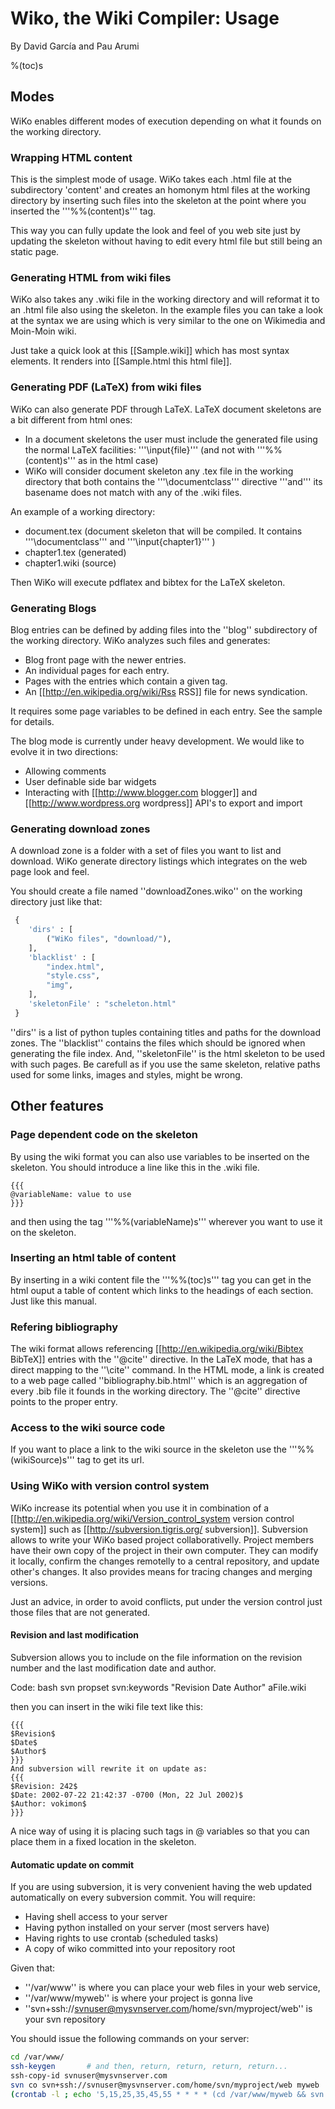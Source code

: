 ﻿# Wiko, the Wiki Compiler: Usage

By David García and Pau Arumi

%(toc)s

## Modes

WiKo enables different modes of execution
depending on what it founds on the working directory.

### Wrapping HTML content

This is the simplest mode of usage.
WiKo takes each .html file at the subdirectory 'content'
and creates an homonym html files at the working
directory by inserting such files into the skeleton
at the point where you inserted the '''%%<!-- -->(content)s''' tag.

This way you can fully update the look and feel of you web site
just by updating the skeleton without having to edit every html file
but still being an static page.

<!-- [[wikosample-htmlcontent.zip Sample WiKo project using html content]] -->

### Generating HTML from wiki files

WiKo also takes any .wiki file in the working directory
and will reformat it to an .html file also using the skeleton.
In the example files you can take a look at the syntax we are using
which is very similar to the one on Wikimedia and Moin-Moin wiki.

Just take a quick look at this [[Sample.wiki]] which has most syntax elements.
It renders into [[Sample.html this html file]].

<!-- [[wikosample-wikicontent.zip Sample WiKo project using wiki content]] -->

### Generating PDF (LaTeX) from wiki files

WiKo can also generate PDF through LaTeX. LaTeX document skeletons are a bit different from html ones:
* In a document skeletons the user must include the generated file using the normal LaTeX facilities: '''\input{file}''' (and not with '''%%<!-- -->(content)s''' as in the html case)
* WiKo will consider document skeleton any .tex file in the working directory that both contains the '''\documentclass''' directive '''and''' its basename does not match with any of the .wiki files.

An example of a working directory:
* document.tex (document skeleton that will be compiled. It contains '''\documentclass''' and '''\input{chapter1}''' )
* chapter1.tex (generated)
* chapter1.wiki (source)

Then WiKo will execute pdflatex and bibtex for the LaTeX skeleton.



<!-- [[wikosample-article.zip Sample WiKo project for a PDF article]] -->

### Generating Blogs

Blog entries can be defined by adding files into the
''blog'' subdirectory of the working directory.
WiKo analyzes such files and generates:
* Blog front page with the newer entries.
* An individual pages for each entry.
* Pages with the entries which contain a given tag.
* An [[http://en.wikipedia.org/wiki/Rss RSS]] file for news syndication.

It requires some page variables to be defined in each entry.
See the sample for details.

The blog mode is currently under heavy development.
We would like to evolve it in two directions:
* Allowing comments
* User definable side bar widgets
* Interacting with [[http://www.blogger.com blogger]] and [[http://www.wordpress.org wordpress]] API's to export and import

<!-- [[wikosample-blog.zip Sample WiKo project for a blog]] -->

### Generating download zones

A download zone is a folder with a set of files you want to list and download.
WiKo generate directory listings which integrates on the web page look and feel.

You should create a file named ''downloadZones.wiko'' on the working directory
just like that:
```python
 {
	'dirs' : [
		("WiKo files", "download/"),
	],
	'blacklist' : [
		"index.html",
		"style.css",
		"img",
	],
	'skeletonFile' : "scheleton.html"
 }
```


''dirs'' is a list of python tuples containing titles and paths for the download zones.
The ''blacklist'' contains the files which should be ignored when generating the file index.
And, ''skeletonFile'' is the html skeleton to be used with such pages.
Be carefull as if you use the same skeleton, relative paths used for some links, images and styles,
might be wrong.


## Other features

### Page dependent code on the skeleton

By using the wiki format you can also use variables to be inserted
on the skeleton.
You should introduce a line like this in the .wiki file.

	{{{
	@variableName: value to use
	}}}

and then using the tag '''%%<!-- -->(variableName)s''' wherever you want to use it on the skeleton.

### Inserting an html table of content

By inserting in a wiki content file the '''%%<!-- -->(toc)s''' tag you can get
in the html ouput a table of content which links to the headings of each section.
Just like this manual.

### Refering bibliography

The wiki format allows referencing [[http://en.wikipedia.org/wiki/Bibtex BibTeX]] entries
with the ''@cite'' directive.
In the LaTeX mode, that has a direct mapping to the ''\cite'' command.
In the HTML mode, a link is created to a web page called ''bibliography.bib.html''
which is an aggregation of every .bib file it founds in the working directory.
The ''@cite'' directive points to the proper entry.

### Access to the wiki source code

If you want to place a link to the wiki source in the skeleton
use the '''%%<!-- -->(wikiSource)s''' tag to get its url.

### Using WiKo with version control system

WiKo increase its potential when you use it in combination of a
[[http://en.wikipedia.org/wiki/Version_control_system version control system]]
such as [[http://subversion.tigris.org/ subversion]].
Subversion allows to write your WiKo based project collaborativelly.
Project members have their own copy of the project in their own computer.
They can modify it locally, confirm the changes remotelly to a central repository,
and update other's changes.
It also provides means for tracing changes and merging versions.

Just an advice, in order to avoid conflicts,
put under the version control just those files that are not generated.

#### Revision and last modification

Subversion allows you to include on the file information on the revision
number and the last modification date and author.

Code: bash
svn propset svn:keywords "Revision Date Author" aFile.wiki


then you can insert in the wiki file text like this:

	{{{
	$Revision$
	$Date$
	$Author$
	}}}
	And subversion will rewrite it on update as:
	{{{
	$Revision: 242$
	$Date: 2002-07-22 21:42:37 -0700 (Mon, 22 Jul 2002)$
	$Author: vokimon$
	}}}

A nice way of using it is placing such tags in @ variables
so that you can place them in a fixed location in the skeleton.

#### Automatic update on commit

If you are using subversion, it is very convenient having
the web updated automatically on every subversion commit.
You will require:

* Having shell access to your server
* Having python installed on your server (most servers have)
* Having rights to use crontab (scheduled tasks)
* A copy of wiko committed into your repository root

Given that:

* ''/var/www'' is where you can place your web files in your web service,
* ''/var/www/myweb'' is where your project is gonna live
* ''svn+ssh://svnuser@mysvnserver.com/home/svn/myproject/web'' is your svn repository

You should issue the following commands on your server:

```bash
cd /var/www/
ssh-keygen       # and then, return, return, return, return...
ssh-copy-id svnuser@mysvnserver.com
svn co svn+ssh://svnuser@mysvnserver.com/home/svn/myproject/web myweb
(crontab -l ; echo '5,15,25,35,45,55 * * * * (cd /var/www/myweb && svn up && ./wiko) 2>&1 | cat > /var/www/myweb/err') | crontab -
```






